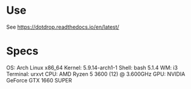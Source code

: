 # Use

See https://dotdrop.readthedocs.io/en/latest/

# Specs

OS: Arch Linux x86\_64 
Kernel: 5.9.14-arch1-1 
Shell: bash 5.1.4 
WM: i3 
Terminal: urxvt 
CPU: AMD Ryzen 5 3600 (12) @ 3.600GHz 
GPU: NVIDIA GeForce GTX 1660 SUPER 

